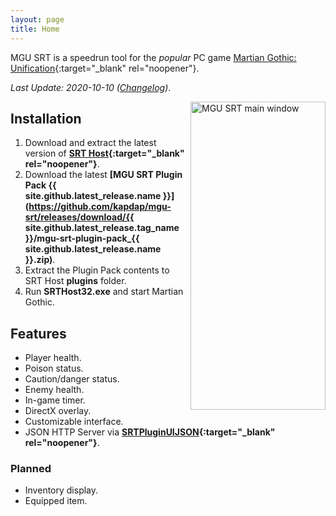 ```yaml
---
layout: page
title: Home
---
```


MGU SRT is a speedrun tool for the *popular* PC game [Martian Gothic: Unification](https://en.wikipedia.org/wiki/Martian_Gothic:_Unification){:target="_blank" rel="noopener"}.

*Last Update: 2020-10-10 ([Changelog](changelog.html))*.

<img align="right" width="216" height="493" src="{{ site.url }}/mgu-srt/assets/srt_window_detailed.png" alt="MGU SRT main window">

## Installation

1. Download and extract the latest version of **[SRT Host](https://www.neonblu.com/SRT/){:target="_blank" rel="noopener"}**.
2. Download the latest **[MGU SRT Plugin Pack {{ site.github.latest_release.name }}](https://github.com/kapdap/mgu-srt/releases/download/{{ site.github.latest_release.tag_name }}/mgu-srt-plugin-pack_{{ site.github.latest_release.name }}.zip)**.
3. Extract the Plugin Pack contents to SRT Host **plugins** folder.
4. Run **SRTHost32.exe** and start Martian Gothic.

## Features

* Player health.
* Poison status.
* Caution/danger status.
* Enemy health.
* In-game timer.
* DirectX overlay.
* Customizable interface.
* JSON HTTP Server via **[SRTPluginUIJSON](https://github.com/Squirrelies/SRTPluginUIJSON/){:target="_blank" rel="noopener"}**.

### Planned

* Inventory display.
* Equipped item.
